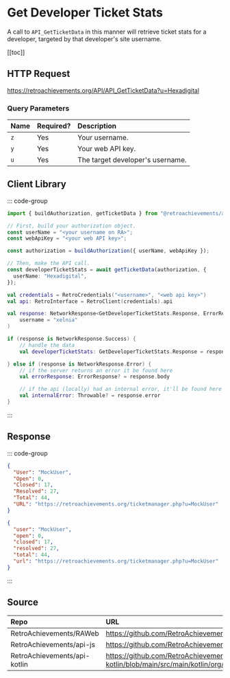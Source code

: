 <script setup>
import SampleRequest from '../../components/SampleRequest.vue';
</script>

# Get Developer Ticket Stats

A call to `API_GetTicketData` in this manner will retrieve ticket stats for a developer, targeted by that developer's site username.

[[toc]]

## HTTP Request

<SampleRequest httpVerb="GET">https://retroachievements.org/API/API_GetTicketData?u=Hexadigital</SampleRequest>

### Query Parameters

| Name | Required? | Description                      |
| :--- | :-------- | :------------------------------- |
| `z`  | Yes       | Your username.                   |
| `y`  | Yes       | Your web API key.                |
| `u`  | Yes       | The target developer's username. |

## Client Library

::: code-group

```ts [NodeJS]
import { buildAuthorization, getTicketData } from "@retroachievements/api";

// First, build your authorization object.
const userName = "<your username on RA>";
const webApiKey = "<your web API key>";

const authorization = buildAuthorization({ userName, webApiKey });

// Then, make the API call.
const developerTicketStats = await getTicketData(authorization, {
  userName: "Hexadigital",
});
```

```kotlin [Kotlin]
val credentials = RetroCredentials("<username>", "<web api key>")
val api: RetroInterface = RetroClient(credentials).api

val response: NetworkResponse<GetDeveloperTicketStats.Response, ErrorResponse> = api.getDeveloperTicketStats(
    username = "xelnia"
)

if (response is NetworkResponse.Success) {
    // handle the data
    val developerTicketStats: GetDeveloperTicketStats.Response = response.body

} else if (response is NetworkResponse.Error) {
    // if the server returns an error it be found here
    val errorResponse: ErrorResponse? = response.body

    // if the api (locally) had an internal error, it'll be found here
    val internalError: Throwable? = response.error
}
```

:::

## Response

::: code-group

```json [HTTP Response]
{
  "User": "MockUser",
  "Open": 0,
  "Closed": 17,
  "Resolved": 27,
  "Total": 44,
  "URL": "https://retroachievements.org/ticketmanager.php?u=MockUser"
}
```

```json [NodeJS]
{
  "user": "MockUser",
  "open": 0,
  "closed": 17,
  "resolved": 27,
  "total": 44,
  "url": "https://retroachievements.org/ticketmanager.php?u=MockUser"
}
```

:::

## Source

| Repo                         | URL                                                                                                                  |
| :--------------------------- | :------------------------------------------------------------------------------------------------------------------- |
| RetroAchievements/RAWeb      | https://github.com/RetroAchievements/RAWeb/blob/master/public/API/API_GetTicketData.php                              |
| RetroAchievements/api-js     | https://github.com/RetroAchievements/api-js/blob/main/src/ticket/getTicketData.ts                                    |
| RetroAchievements/api-kotlin | https://github.com/RetroAchievements/api-kotlin/blob/main/src/main/kotlin/org/retroachivements/api/RetroInterface.kt |
